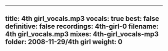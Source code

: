
---
title: 4th girl_vocals.mp3
vocals: true
best: false
definitive: false
recordings: 4th-girl-0
filename: 4th girl_vocals.mp3
mixes: 4th-girl_vocals-mp3
folder: 2008-11-29/4th girl
weight: 0
---
